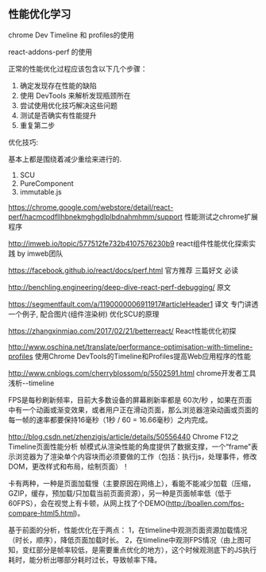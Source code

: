 ## 性能优化学习

chrome Dev Timeline 和 profiles的使用

react-addons-perf 的使用




正常的性能优化过程应该包含以下几个步骤：

1. 确定发现存在性能的缺陷
2. 使用 DevTools 来解析发现瓶颈所在
3. 尝试使用优化技巧解决这些问题
4. 测试是否确实有性能提升
5. 重复第二步



优化技巧:

基本上都是围绕着减少重绘来进行的.

1. SCU
1. PureComponent
1. immutable.js


https://chrome.google.com/webstore/detail/react-perf/hacmcodfllhbnekmghgdlplbdnahmhmm/support  性能测试之chrome扩展程序

http://imweb.io/topic/577512fe732b4107576230b9 react组件性能优化探索实践 by imweb团队

https://facebook.github.io/react/docs/perf.html 官方推荐 三篇好文 必读

http://benchling.engineering/deep-dive-react-perf-debugging/ 原文

https://segmentfault.com/a/1190000006911917#articleHeader1 译文   专门讲透一个例子, 配合图片(组件渲染树) 优化SCU的原理

https://zhangxinmiao.com/2017/02/21/betterreact/ React性能优化初探

http://www.oschina.net/translate/performance-optimisation-with-timeline-profiles 使用Chrome DevTools的Timeline和Profiles提高Web应用程序的性能

http://www.cnblogs.com/cherryblossom/p/5502591.html  chrome开发者工具浅析--timeline

FPS是每秒刷新频率，目前大多数设备的屏幕刷新率都是 60次/秒 ，如果在页面中有一个动画或渐变效果，或者用户正在滑动页面，那么浏览器渲染动画或页面的每一帧的速率都要保持16毫秒（1秒 / 60 = 16.66毫秒）之内完成。

http://blog.csdn.net/zhenzigis/article/details/50556440  Chrome F12之Timeline页面性能分析
帧模式从渲染性能的角度提供了数据支撑，一个“frame”表示浏览器为了渲染单个内容块而必须要做的工作（包括：执行js，处理事件，修改DOM，更改样式和布局，绘制页面）！



卡有两种，一种是页面加载慢（主要原因在网络上），看能不能减少加载（压缩，GZIP，缓存，预加载/只加载当前页面资源），另一种是页面帧率低（低于60FPS），会在视觉上有卡顿，从网上找了个DEMO(http://boallen.com/fps-compare-html5.html)。

基于前面的分析，性能优化在于两点：
1，在timeline中观测页面资源加载情况（时长，顺序），降低页面加载时长。
2，在timeline中观测FPS情况（由上图可知，变红部分是帧率较低，是需要重点优化的地方），这个时候观测底下的JS执行耗时，能分析出哪部分耗时过长，导致帧率下降。